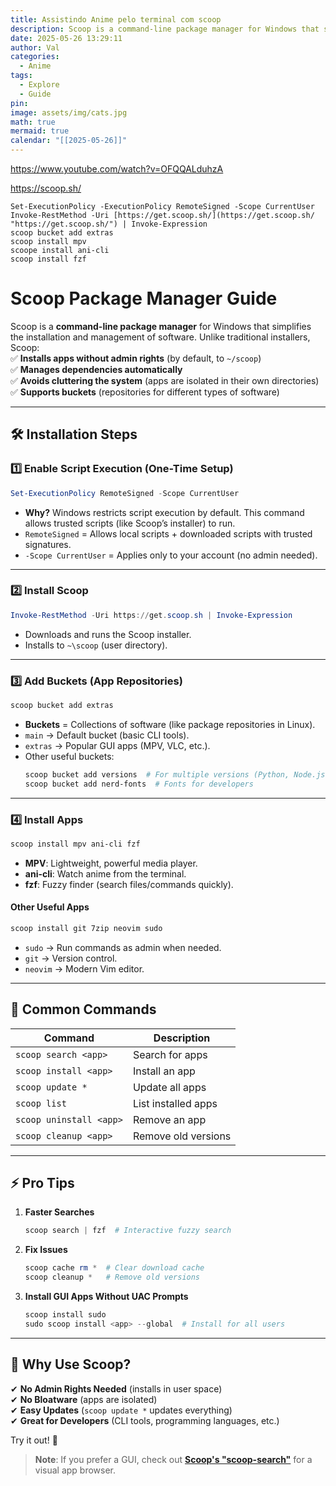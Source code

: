 ```yaml
---
title: Assistindo Anime pelo terminal com scoop
description: Scoop is a command-line package manager for Windows that simplifies the installation and management of software.
date: 2025-05-26 13:29:11
author: Val
categories:
  - Anime
tags:
  - Explore
  - Guide
pin: 
image: assets/img/cats.jpg
math: true
mermaid: true
calendar: "[[2025-05-26]]"
---
```



<https://www.youtube.com/watch?v=OFQQALduhzA>


https://scoop.sh/
```
Set-ExecutionPolicy -ExecutionPolicy RemoteSigned -Scope CurrentUser
Invoke-RestMethod -Uri [https://get.scoop.sh/](https://get.scoop.sh/ "https://get.scoop.sh/") | Invoke-Expression
scoop bucket add extras
scoop install mpv
scoope install ani-cli
scoop install fzf
```

# **Scoop Package Manager Guide**  

Scoop is a **command-line package manager** for Windows that simplifies the installation and management of software. Unlike traditional installers, Scoop:  
✅ **Installs apps without admin rights** (by default, to `~/scoop`)  
✅ **Manages dependencies automatically**  
✅ **Avoids cluttering the system** (apps are isolated in their own directories)  
✅ **Supports buckets** (repositories for different types of software)  

---

## **🛠️ Installation Steps**  

### **1️⃣ Enable Script Execution (One-Time Setup)**
```powershell
Set-ExecutionPolicy RemoteSigned -Scope CurrentUser
```
- **Why?** Windows restricts script execution by default. This command allows trusted scripts (like Scoop’s installer) to run.  
- `RemoteSigned` = Allows local scripts + downloaded scripts with trusted signatures.  
- `-Scope CurrentUser` = Applies only to your account (no admin needed).  

---

### **2️⃣ Install Scoop**
```powershell
Invoke-RestMethod -Uri https://get.scoop.sh | Invoke-Expression
```
- Downloads and runs the Scoop installer.  
- Installs to `~\scoop` (user directory).  

---

### **3️⃣ Add Buckets (App Repositories)**
```powershell
scoop bucket add extras
```
- **Buckets** = Collections of software (like package repositories in Linux).  
- `main` → Default bucket (basic CLI tools).  
- `extras` → Popular GUI apps (MPV, VLC, etc.).  
- Other useful buckets:  
  ```powershell
  scoop bucket add versions  # For multiple versions (Python, Node.js)
  scoop bucket add nerd-fonts  # Fonts for developers
  ```

---

### **4️⃣ Install Apps**
```powershell
scoop install mpv ani-cli fzf
```
- **MPV**: Lightweight, powerful media player.  
- **ani-cli**: Watch anime from the terminal.  
- **fzf**: Fuzzy finder (search files/commands quickly).  

#### **Other Useful Apps**
```powershell
scoop install git 7zip neovim sudo
```
- `sudo` → Run commands as admin when needed.  
- `git` → Version control.  
- `neovim` → Modern Vim editor.  

---

## **🔧 Common Commands**
| Command | Description |
|---------|-------------|
| `scoop search <app>` | Search for apps |
| `scoop install <app>` | Install an app |
| `scoop update *` | Update all apps |
| `scoop list` | List installed apps |
| `scoop uninstall <app>` | Remove an app |
| `scoop cleanup <app>` | Remove old versions |

---

## **⚡ Pro Tips**
1. **Faster Searches**  
   ```powershell
   scoop search | fzf  # Interactive fuzzy search
   ```
2. **Fix Issues**  
   ```powershell
   scoop cache rm *  # Clear download cache
   scoop cleanup *   # Remove old versions
   ```
3. **Install GUI Apps Without UAC Prompts**  
   ```powershell
   scoop install sudo
   sudo scoop install <app> --global  # Install for all users
   ```

---

## **🚀 Why Use Scoop?**
✔ **No Admin Rights Needed** (installs in user space)  
✔ **No Bloatware** (apps are isolated)  
✔ **Easy Updates** (`scoop update *` updates everything)  
✔ **Great for Developers** (CLI tools, programming languages, etc.)  

Try it out! 🚀  

> **Note**: If you prefer a GUI, check out **[Scoop's "scoop-search"](https://github.com/shilangyu/scoop-search)** for a visual app browser.









